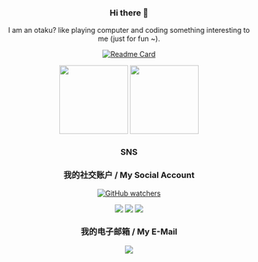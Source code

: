 <div align="center">
  
### Hi there 👋

I am an otaku? like playing computer and coding something interesting to me (just for fun ~).

<!--
**ShiinaRay/ShiinaRay** is a ✨ _special_ ✨ repository because its `README.md` (this file) appears on your GitHub profile.

Here are some ideas to get you started:

- 🔭 I’m currently working on ...
- 🌱 I’m currently learning ...
- 👯 I’m looking to collaborate on ...
- 🤔 I’m looking for help with ...
- 💬 Ask me about ...
- 📫 How to reach me: ...
- 😄 Pronouns: ...
- ⚡ Fun fact: ...
-->


[![Readme Card](https://github-readme-stats-one-bice.vercel.app/api?username=ShiinaRay&show_icons=true&role=OWNER,ORGANIZATION_MEMBER,COLLABORATOR)](#)

<img align="" height="137px" src="https://github-readme-stats.vercel.app/api?username=ShiinaRay&hide_title=true&hide_border=true&show_icons=true&include_all_commits=true&line_height=21&bg_color=0,EC6C6C,FFD479,FFFC79,73FA79&theme=graywhite&locale=cn" />
<img align="" height="137px" src="https://github-readme-stats.vercel.app/api/top-langs/?username=ShiinaRay&hide_title=true&hide_border=true&layout=compact&bg_color=0,73FA79,73FDFF,D783FF&theme=graywhite&locale=cn" />

### SNS
### 我的社交账户 / My Social Account
<a href="https://github.com/ShiinaRay"><img alt="GitHub watchers" src="https://img.shields.io/badge/-GitHub-black?logo=GitHub"></a><br/>
<!--        [![](https://img.shields.io/badge/Telegram-blue?style=flat-square&logo=telegram&logoColor=blue)](https://t.me/ShiinaRay)-->
<a href="https://t.me/ShiinaRay"><img src="https://img.shields.io/badge/Telegram-26A5E4?style=flat-square&logo=telegram"></a>
[![](https://img.shields.io/badge/bilibili-169fe6?style=flat-square&logo=bilibili&logoColor=white)](https://space.bilibili.com/53761401)
<a href="https://twitter.com/ShiinaRay02"><img src="https://img.shields.io/badge/-Twitter-1DA1F2?style=flat-square&logo=Twitter&logoColor=white"></a>

### 我的电子邮箱 / My E-Mail

[![](https://img.shields.io/badge/ShiinaRay-@qq.com-skyblue?style=flat-square)](mailto:ShiinaRay@qq.com)
  
<!-- </div> -->
